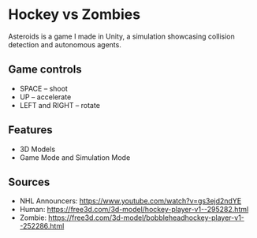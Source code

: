 # Hockey vs Zombies
Asteroids is a game I made in Unity, a simulation showcasing collision detection and autonomous agents.

## Game controls
* SPACE – shoot
* UP – accelerate
* LEFT and RIGHT – rotate

## Features
* 3D Models
* Game Mode and Simulation Mode

## Sources 
* NHL Announcers: https://www.youtube.com/watch?v=gs3ejd2ndYE
* Human: https://free3d.com/3d-model/hockey-player-v1--295282.html
* Zombie: https://free3d.com/3d-model/bobbleheadhockey-player-v1--252286.html
